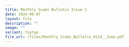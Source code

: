 ```yaml
---
title: Monthly Scams Bulletin Issue 1
date: 2024-06-07
layout: file
description: ""
image: ""
variant: tiptap
file_url: /files/Monthly_Scams_Bulletin_0124__June.pdf
---
```

